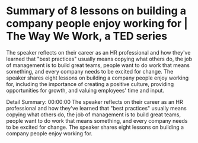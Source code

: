 # Summary of 8 lessons on building a company people enjoy working for | The Way We Work, a TED series

The speaker reflects on their career as an HR professional and how they've learned that "best practices" usually means copying what others do, the job of management is to build great teams, people want to do work that means something, and every company needs to be excited for change. The speaker shares eight lessons on building a company people enjoy working for, including the importance of creating a positive culture, providing opportunities for growth, and valuing employees' time and input.

Detail Summary: 
00:00:00
The speaker reflects on their career as an HR professional and how they've learned that "best practices" usually means copying what others do, the job of management is to build great teams, people want to do work that means something, and every company needs to be excited for change. The speaker shares eight lessons on building a company people enjoy working for.

